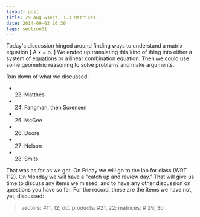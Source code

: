 ```yaml
---
layout: post
title: 29 Aug &sect; 1.3 Matrices
date: 2014-09-03 16:30
tags: section01
---
```


Today's discussion hinged around finding ways to understand a matrix equation
\[ A x = b. \]
We ended up translating this kind of thing into either a system of equations or
a linear combination equation. Then we could use some geometric reasoning to
solve problems and make arguments.

Run down of what we discussed:

* 23. Matthes
* 24. Fangman, then Sorensen
* 25. McGee
* 26. Doore
* 27. Nelson
* 28. Smits

That was as far as we got. On Friday we will go to the lab for class (WRT 112).
On Monday we will have a "catch up and review day." That will give us time to
discuss any items we missed, and to have any other discussion on questions you
have so far. For the record, these are the items we have not, yet, discussed:

> vectors: #11, 12; dot products: #21, 22; matrices: # 29, 30.
